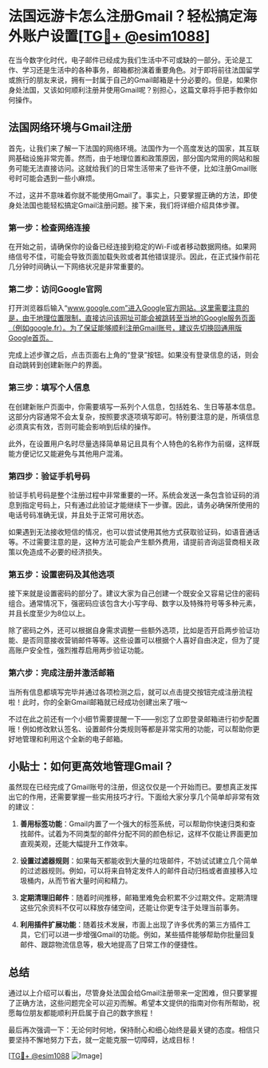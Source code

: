 # 法国远游卡怎么注册Gmail？轻松搞定海外账户设置[[TG💪+ @esim1088](https://t.me/s/esim1088)]

在当今数字化时代，电子邮件已经成为我们生活中不可或缺的一部分。无论是工作、学习还是生活中的各种事务，邮箱都扮演着重要角色。对于即将前往法国留学或旅行的朋友来说，拥有一封属于自己的Gmail邮箱是十分必要的。但是，如果你身处法国，又该如何顺利注册并使用Gmail呢？别担心，这篇文章将手把手教你如何操作。

## 法国网络环境与Gmail注册

首先，让我们来了解一下法国的网络环境。法国作为一个高度发达的国家，其互联网基础设施非常完善。然而，由于地理位置和政策原因，部分国内常用的网站和服务可能无法直接访问。这就给我们的日常生活带来了些许不便，比如注册Gmail账号时可能会遇到一些小麻烦。

不过，这并不意味着你就不能使用Gmail了。事实上，只要掌握正确的方法，即使身处法国也能轻松搞定Gmail注册问题。接下来，我们将详细介绍具体步骤。

### 第一步：检查网络连接

在开始之前，请确保你的设备已经连接到稳定的Wi-Fi或者移动数据网络。如果网络信号不佳，可能会导致页面加载失败或者其他错误提示。因此，在正式操作前花几分钟时间确认一下网络状况是非常重要的。

### 第二步：访问Google官网

打开浏览器后输入“www.google.com”进入Google官方网站。这里需要注意的是，由于地理位置限制，直接访问该网址可能会被跳转至当地的Google服务页面（例如google.fr）。为了保证能够顺利注册Gmail账号，建议先切换回通用版Google首页。

完成上述步骤之后，点击页面右上角的“登录”按钮。如果没有登录信息的话，则会自动跳转到创建新账户的界面。

### 第三步：填写个人信息

在创建新账户页面中，你需要填写一系列个人信息，包括姓名、生日等基本信息。这部分内容通常不会太复杂，按照要求逐项填写即可。特别要注意的是，所填信息必须真实有效，否则可能会影响到后续的操作。

此外，在设置用户名时尽量选择简单易记且具有个人特色的名称作为前缀，这样既能方便记忆又能避免与其他用户混淆。

### 第四步：验证手机号码

验证手机号码是整个注册过程中非常重要的一环。系统会发送一条包含验证码的消息到指定号码上，只有通过此验证才能继续下一步骤。因此，请务必确保所使用的电话号码准确无误，并且处于正常可用状态。

如果遇到无法接收短信的情况，也可以尝试使用其他方式获取验证码，如语音通话等。不过需要注意的是，这种方法可能会产生额外费用，请提前咨询运营商相关政策以免造成不必要的经济损失。

### 第五步：设置密码及其他选项

接下来就是设置密码的部分了。建议大家为自己创建一个既安全又容易记住的密码组合。通常情况下，强密码应该包含大小写字母、数字以及特殊符号等多种元素，并且长度至少为8位以上。

除了密码之外，还可以根据自身需求调整一些额外选项，比如是否开启两步验证功能、是否同意接收营销邮件等等。这些设置可以根据个人喜好自由决定，但为了提高账户安全性，强烈推荐启用两步验证功能。

### 第六步：完成注册并激活邮箱

当所有信息都填写完毕并通过各项检测之后，就可以点击提交按钮完成注册流程啦！此时，你的全新Gmail邮箱就已经成功创建出来了哦～

不过在此之前还有一个小细节需要提醒一下——别忘了立即登录邮箱进行初步配置哦！例如修改默认签名、设置邮件分类规则等都是非常实用的功能，可以帮助你更好地管理和利用这个全新的电子邮箱。

## 小贴士：如何更高效地管理Gmail？

虽然现在已经完成了Gmail账号的注册，但这仅仅是一个开始而已。要想真正发挥出它的作用，还需要掌握一些实用技巧才行。下面给大家分享几个简单却非常有效的建议：

1. **善用标签功能**：Gmail内置了一个强大的标签系统，可以帮助你快速归类和查找邮件。试着为不同类型的邮件分配不同的颜色标记，这样不仅能让界面更加直观美观，还能大幅提升工作效率。
   
2. **设置过滤器规则**：如果每天都能收到大量的垃圾邮件，不妨试试建立几个简单的过滤器规则。例如，可以将来自特定发件人的邮件自动归档或者直接移入垃圾桶内，从而节省大量时间和精力。
   
3. **定期清理旧邮件**：随着时间推移，邮箱里难免会积累不少过期文件。定期清理这些冗余资料不仅可以释放存储空间，还能让你更专注于处理当前事务。

4. **利用插件扩展功能**：随着技术发展，市面上出现了许多优秀的第三方插件工具，它们可以进一步增强Gmail的功能。例如，某些插件能够帮助你批量回复邮件、跟踪物流信息等，极大地提高了日常工作的便捷性。

## 总结

通过以上介绍可以看出，尽管身处法国会给Gmail注册带来一定困难，但只要掌握了正确方法，这些问题完全可以迎刃而解。希望本文提供的指南对你有所帮助，祝愿每位朋友都能顺利开启属于自己的数字旅程！

最后再次强调一下：无论何时何地，保持耐心和细心始终是最关键的态度。相信只要坚持不懈地努力下去，就一定能克服一切障碍，达成目标！

[[TG💪+ @esim1088](https://t.me/s/esim1088) ![Image](https://i.postimg.cc/4NQfJmqS/Snipaste-2025-05-13-00-14-12.png)]